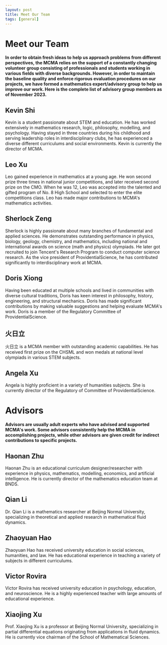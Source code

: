 ```yaml
---
layout: post
title: Meet Our Team
tags: [general]
---
```


# Meet our Team
**In order to obtain fresh ideas to help us approach problems from different perspectives, the MCMA relies on the support of a constantly changing volunteer group consisting of professionals and students working in various fields with diverse backgrounds. However, in order to maintain the baseline quality and enforce rigorous evaluation procedures on our projects, we have formed a mathematics expert/advisory group to help us improve our work. Here is the complete list of advisory group members as of November 2023.**

## Kevin Shi
Kevin is a student passionate about STEM and education. He has worked extensively in mathematics research, logic, philosophy, modelling, and psychology. Having stayed in three countries during his childhood and serving leadership roles in interdisciplinary clubs, he has experienced a diverse different curriculums and social environments. Kevin is currently the director of MCMA.

## Leo Xu
Leo gained experience in mathematics at a young age. He won second prize three times in national junior competitions, and later received second prize on the CMO. When he was 12, Leo was accepted into the talented and gifted program of No. 8 High School and selected to enter the elite competitions class. Leo has made major contributions to MCMA's mathematics activities.

## Sherlock Zeng
Sherlock is highly passionate about many branches of fundamental and applied sciences. He demonstrates outstanding performance in physics, biology, geology, chemistry, and mathematics, including national and international awards on science (math and physics) olympiads. He later got recruited to join Tencent's Research Program to conduct computer science research. As the vice president of ProvidentialScience, he has contributed significantly to interdisciplinary work at MCMA.

## Doris Xiong
Having been educated at multiple schools and lived in communities with diverse cultural traditions, Doris has keen interest in philosophy, history, engineering, and structural mechanics. Doris has made significant contributions by making valuable suggestions and helping evaluate MCMA's work. Doris is a member of the Regulatory Committee of ProvidentialScience.

## 火日立
火日立 is a MCMA member with outstanding academic capabilities. He has received first prize on the CHSML and won medals at national level olympiads in various STEM subjects.

## Angela Xu
Angela is highly proficient in a variety of humanities subjects. She is currently director of the Regulatory of Committee of ProvidentialScience.

# Advisors
**Advisors are usually adult experts who have advised and supported MCMA's work. Some advisors consistently help the MCMA in accomplishing projects, while other advisors are given credit for indirect contributions to specific projects.**

## Haonan Zhu
Haonan Zhu is an educational curriculum designer/researcher with experience in physics, mathematics, modelling, economics, and artificial intelligence. He is currently director of the mathematics education team at BNDS.

## Qian Li
Dr. Qian Li is a mathematics researcher at Beijing Normal University, specializing in theoretical and applied research in mathematical fluid dynamics.

## Zhaoyuan Hao
Zhaoyuan Hao has received university education in social sciences, humanities, and law. He has educational experience in teaching a variety of subjects in different curriculums.

## Victor Rovira
Victor Rovira has received university education in psychology, education, and neuroscience. He is a highly experienced teacher with large amounts of educational experience.

## Xiaojing Xu
Prof. Xiaojing Xu is a professor at Beijing Normal University, specializing in partial differential equations originating from applications in fluid dynamics. He is currently vice chairman of the School of Mathematical Sciences.
